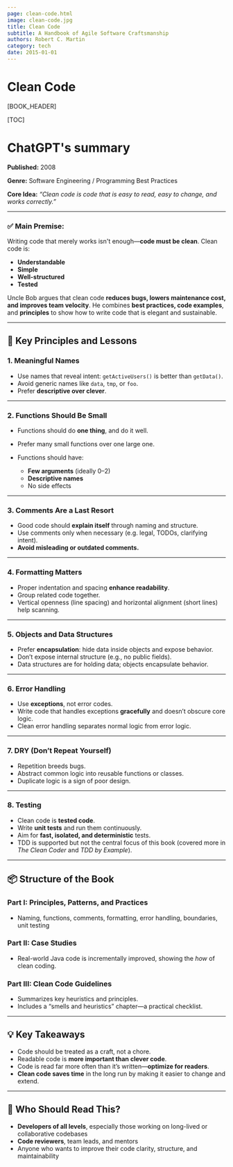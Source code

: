 ```yaml
---
page: clean-code.html
image: clean-code.jpg
title: Clean Code
subtitle: A Handbook of Agile Software Craftsmanship
authors: Robert C. Martin
category: tech
date: 2015-01-01
---
```


# Clean Code

[BOOK_HEADER]

[TOC]

# ChatGPT's summary

**Published:** 2008

**Genre:** Software Engineering / Programming Best Practices

**Core Idea:** *“Clean code is code that is easy to read, easy to change, and works correctly.”*

---

### ✅ **Main Premise:**

Writing code that merely works isn't enough—**code must be clean**. Clean code is:

* **Understandable**
* **Simple**
* **Well-structured**
* **Tested**

Uncle Bob argues that clean code **reduces bugs, lowers maintenance cost, and improves team velocity**. He combines **best practices, code examples**, and **principles** to show how to write code that is elegant and sustainable.

---

## 🧠 **Key Principles and Lessons**

### 1. **Meaningful Names**

* Use names that reveal intent: `getActiveUsers()` is better than `getData()`.
* Avoid generic names like `data`, `tmp`, or `foo`.
* Prefer **descriptive over clever**.

---

### 2. **Functions Should Be Small**

* Functions should do **one thing**, and do it well.
* Prefer many small functions over one large one.
* Functions should have:

  * **Few arguments** (ideally 0–2)
  * **Descriptive names**
  * No side effects

---

### 3. **Comments Are a Last Resort**

* Good code should **explain itself** through naming and structure.
* Use comments only when necessary (e.g. legal, TODOs, clarifying intent).
* **Avoid misleading or outdated comments.**

---

### 4. **Formatting Matters**

* Proper indentation and spacing **enhance readability**.
* Group related code together.
* Vertical openness (line spacing) and horizontal alignment (short lines) help scanning.

---

### 5. **Objects and Data Structures**

* Prefer **encapsulation**: hide data inside objects and expose behavior.
* Don’t expose internal structure (e.g., no public fields).
* Data structures are for holding data; objects encapsulate behavior.

---

### 6. **Error Handling**

* Use **exceptions**, not error codes.
* Write code that handles exceptions **gracefully** and doesn’t obscure core logic.
* Clean error handling separates normal logic from error logic.

---

### 7. **DRY (Don’t Repeat Yourself)**

* Repetition breeds bugs.
* Abstract common logic into reusable functions or classes.
* Duplicate logic is a sign of poor design.

---

### 8. **Testing**

* Clean code is **tested code**.
* Write **unit tests** and run them continuously.
* Aim for **fast, isolated, and deterministic** tests.
* TDD is supported but not the central focus of this book (covered more in *The Clean Coder* and *TDD by Example*).

---

## 📦 **Structure of the Book**

### **Part I: Principles, Patterns, and Practices**

* Naming, functions, comments, formatting, error handling, boundaries, unit testing

### **Part II: Case Studies**

* Real-world Java code is incrementally improved, showing the *how* of clean coding.

### **Part III: Clean Code Guidelines**

* Summarizes key heuristics and principles.
* Includes a “smells and heuristics” chapter—a practical checklist.

---

## 💡 **Key Takeaways**

* Code should be treated as a craft, not a chore.
* Readable code is **more important than clever code**.
* Code is read far more often than it’s written—**optimize for readers**.
* **Clean code saves time** in the long run by making it easier to change and extend.

---

## 🧾 Who Should Read This?

* **Developers of all levels**, especially those working on long-lived or collaborative codebases
* **Code reviewers**, team leads, and mentors
* Anyone who wants to improve their code clarity, structure, and maintainability
